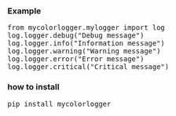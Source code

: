 ###  Example  
<pre>
from mycolorlogger.mylogger import log
log.logger.debug("Debug message")
log.logger.info("Information message")
log.logger.warning("Warning message")
log.logger.error("Error message")
log.logger.critical("Critical message")
</pre>  
### how to install  
<pre>
pip install mycolorlogger
</pre>
